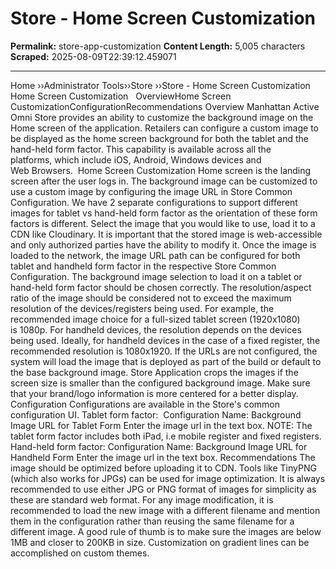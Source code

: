 # Store - Home Screen Customization

**Permalink:** store-app-customization
**Content Length:** 5,005 characters
**Scraped:** 2025-08-09T22:39:12.459071

---

Home &rsaquo;&rsaquo;Administrator Tools&rsaquo;&rsaquo;Store ››Store - Home Screen Customization Home Screen Customization &nbsp; OverviewHome Screen CustomizationConfigurationRecommendations Overview Manhattan Active Omni Store&nbsp;provides an&nbsp;ability to customize the&nbsp;background image on the Home screen of the application. Retailers can configure a custom image to be displayed as the home screen&nbsp;background for both the tablet and the hand-held form factor.&nbsp;This capability is available across all the platforms,&nbsp;which include iOS, Android, Windows devices and Web&nbsp;Browsers.&nbsp; Home Screen Customization Home screen is the landing screen after the user logs in. The background image can be customized to use a custom image by configuring the image URL in Store Common Configuration. We have 2 separate configurations to support different images for tablet vs hand-held form factor as the orientation of these form factors is different. Select the image that you would like to use, load it&nbsp;to a CDN like Cloudinary. It is important that the stored image is&nbsp;web-accessible and only authorized parties have the ability to modify it. Once the image is loaded to the network, the image URL path can be configured for both tablet and handheld form factor in the respective&nbsp;Store Common Configuration. The background image selection to load it on a tablet or hand-held form factor should be chosen correctly.&nbsp;The resolution/aspect ratio of the image should be considered not to exceed the maximum resolution of the&nbsp;devices/registers&nbsp;being used.&nbsp;For example, the recommended image choice for a full-sized tablet screen (1920x1080) is&nbsp;1080p.&nbsp;For handheld devices, the resolution&nbsp;depends on the devices being used. Ideally, for handheld devices in the case of a fixed register, the recommended resolution is 1080x1920. If the URLs are not configured, the system will load the image that is deployed as part of the build or default to the base background image. Store Application crops&nbsp;the images if the screen size is smaller than the configured background image. Make sure that your brand/logo information is more centered for a better display. Configuration Configurations are available in&nbsp;the Store&#39;s common configuration UI. Tablet form factor:&nbsp; Configuration Name:&nbsp;Background Image URL for Tablet Form Enter the image url in the text box. NOTE: The tablet form factor includes both iPad, i.e mobile register&nbsp;and fixed registers. Hand-held form factor: Configuration Name:&nbsp;Background Image URL for Handheld&nbsp;Form Enter the image url in the text box. Recommendations The image should be optimized before uploading it to CDN. Tools like TinyPNG (which also works for JPGs) can be used for image optimization. It is always recommended to use either JPG or PNG format of images for simplicity as these are standard web format. For any image modification, it is recommended to load the new image with a different filename and&nbsp;mention them in the configuration&nbsp;rather than reusing the same filename for a different image. A good rule of thumb is to make sure the images are below 1MB and closer to 200KB in size. Customization on gradient lines can be accomplished on custom themes.